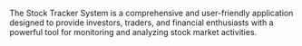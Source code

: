 The Stock Tracker System is a comprehensive and user-friendly application designed to provide investors, traders, and financial enthusiasts with a powerful tool for monitoring and analyzing stock market activities. 

